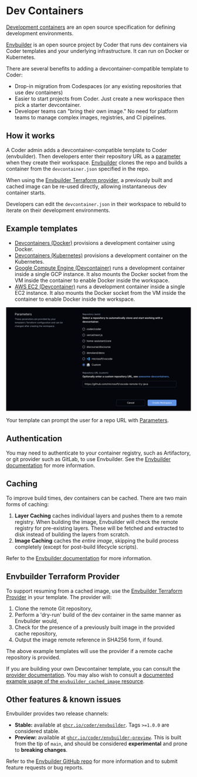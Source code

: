 # Dev Containers

[Development containers](https://containers.dev) are an open source
specification for defining development environments.

[Envbuilder](https://github.com/coder/envbuilder) is an open source project by
Coder that runs dev containers via Coder templates and your underlying
infrastructure. It can run on Docker or Kubernetes.

There are several benefits to adding a devcontainer-compatible template to
Coder:

- Drop-in migration from Codespaces (or any existing repositories that use dev
  containers)
- Easier to start projects from Coder. Just create a new workspace then pick a
  starter devcontainer.
- Developer teams can "bring their own image." No need for platform teams to
  manage complex images, registries, and CI pipelines.

## How it works

A Coder admin adds a devcontainer-compatible template to Coder (envbuilder).
Then developers enter their repository URL as a
[parameter](../extending-templates/parameters.md) when they create their
workspace. [Envbuilder](https://github.com/coder/envbuilder) clones the repo and
builds a container from the `devcontainer.json` specified in the repo.

When using the [Envbuilder Terraform provider](#envbuilder-terraform-provider),
a previously built and cached image can be re-used directly, allowing
instantaneous dev container starts.

Developers can edit the `devcontainer.json` in their workspace to rebuild to
iterate on their development environments.

## Example templates

- [Devcontainers (Docker)](https://github.com/coder/coder/tree/main/examples/templates/devcontainer-docker)
  provisions a development container using Docker.
- [Devcontainers (Kubernetes)](https://github.com/coder/coder/tree/main/examples/templates/devcontainer-kubernetes)
  provisions a development container on the Kubernetes.
- [Google Compute Engine (Devcontainer)](https://github.com/coder/coder/tree/main/examples/templates/gcp-devcontainer)
  runs a development container inside a single GCP instance. It also mounts the
  Docker socket from the VM inside the container to enable Docker inside the
  workspace.
- [AWS EC2 (Devcontainer)](https://github.com/coder/coder/tree/main/examples/templates/aws-devcontainer)
  runs a development container inside a single EC2 instance. It also mounts the
  Docker socket from the VM inside the container to enable Docker inside the
  workspace.

![Devcontainer parameter screen](../../../images/templates/devcontainers.png)

Your template can prompt the user for a repo URL with
[Parameters](../extending-templates/parameters.md).

## Authentication

You may need to authenticate to your container registry, such as Artifactory, or
git provider such as GitLab, to use Envbuilder. See the
[Envbuilder documentation](https://github.com/coder/envbuilder/blob/main/docs/container-registry-auth.md)
for more information.

## Caching

To improve build times, dev containers can be cached. There are two main forms
of caching:

1. **Layer Caching** caches individual layers and pushes them to a remote
   registry. When building the image, Envbuilder will check the remote registry
   for pre-existing layers. These will be fetched and extracted to disk instead
   of building the layers from scratch.
2. **Image Caching** caches the _entire image_, skipping the build process
   completely (except for post-build lifecycle scripts).

Refer to the
[Envbuilder documentation](https://github.com/coder/envbuilder/blob/main/docs/caching.md)
for more information.

## Envbuilder Terraform Provider

To support resuming from a cached image, use the
[Envbuilder Terraform Provider](https://github.com/coder/terraform-provider-envbuilder)
in your template. The provider will:

1. Clone the remote Git repository,
2. Perform a 'dry-run' build of the dev container in the same manner as
   Envbuilder would,
3. Check for the presence of a previously built image in the provided cache
   repository,
4. Output the image remote reference in SHA256 form, if found.

The above example templates will use the provider if a remote cache repository
is provided.

If you are building your own Devcontainer template, you can consult the
[provider documentation](https://registry.terraform.io/providers/coder/envbuilder/latest/docs/resources/cached_image).
You may also wish to consult a
[documented example usage of the `envbuilder_cached_image` resource](https://github.com/coder/terraform-provider-envbuilder/blob/main/examples/resources/envbuilder_cached_image/envbuilder_cached_image_resource.tf).

## Other features & known issues

Envbuilder provides two release channels:

- **Stable:** available at
  [`ghcr.io/coder/envbuilder`](https://github.com/coder/envbuilder/pkgs/container/envbuilder).
  Tags `>=1.0.0` are considered stable.
- **Preview:** available at
  [`ghcr.io/coder/envbuilder-preview`](https://github.com/coder/envbuilder/pkgs/container/envbuilder-preview).
  This is built from the tip of `main`, and should be considered
  **experimental** and prone to **breaking changes**.

Refer to the [Envbuilder GitHub repo](https://github.com/coder/envbuilder/) for
more information and to submit feature requests or bug reports.
